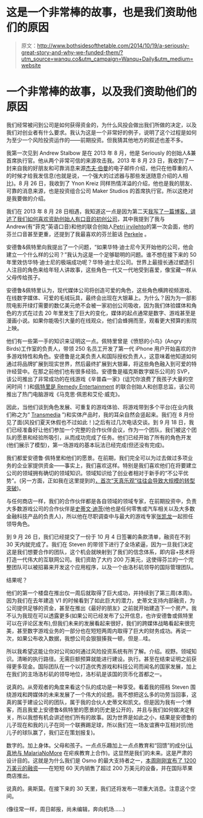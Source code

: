 # 这是一个非常棒的故事，也是我们资助他们的原因

> 原文：<http://www.bothsidesofthetable.com/2014/10/19/a-seriously-great-story-and-why-we-funded-them/?utm_source=wanqu.co&utm_campaign=Wanqu+Daily&utm_medium=website>

# 一个非常棒的故事，以及我们资助他们的原因

我们经常被问到公司是如何获得资金的，为什么风投会做出我们所做的决定，以及我们对创业者有什么要求。我认为这是一个非常好的例子，说明了这个过程是如何为至少一个风险投资运作的——前期投资。但我猜其他地方的叙述也差不多。

我第一次见到 Andrew Stalbow 是在 2013 年 8 月，他是 Seriously 的创始人&兼首席执行官。他从两个非常可信的来源攻击我。2013 年 8 月 23 日，我收到了一封来自我的好朋友和可靠消息来源[杰夫·伯曼](https://twitter.com/bermanjeff)的电子邮件介绍，他只在他尊重的人的时候才给我发信息(也就是说，一个强大的过滤器与那些发送随意介绍的人相比)。8 月 26 日，我收到了 Ynon Kreiz 同样热情洋溢的介绍，他也是我的朋友、可靠的消息来源，也是投资组合公司 Maker Studios 的首席执行官。所以这绝对是我要做的介绍。

我们在 2013 年 8 月 28 日相遇，我知道这一点是因为第二天[我写了一篇博客，讲述了我们如何喜欢资助创始人有口音的初创公司](http://www.bothsidesofthetable.com/2013/08/29/bring-me-your-accents-immigration-fuels-innovation/)，其中我提到了我与 Andrew(有“菲克”英语口音)和他的联合创始人[Petri jrvilehto](https://twitter.com/pjarvilehto)的第一次会面，他的芬兰口音甚至更重，还提到了我最喜欢的芬兰脏话 [Perkele](http://www.urbandictionary.com/define.php?term=perkele) 。

安德鲁&佩特里向我提出了一个问题，“如果华特·迪士尼今天开始他的公司，他会建立一个什么样的公司？”我认为这是一个足够聪明的问题。谁不想在接下来的 50 年里效仿华特·迪士尼的极端成功呢？华特·迪士尼公司。世界上最擅长通过塑造引人注目的角色来给年轻人讲故事，这些角色一代又一代地受到喜爱，像宝藏一样从父母传给孩子。

安德鲁&佩特里认为，现代媒体公司将创造可爱的角色，这些角色横跨视频游戏、在线数字媒体、可爱的毛绒玩具，最终会出现在大银幕上。为什么？因为为一部影院电影开绿灯需要的数亿美元绝不会被一家初创公司吸收，因为我们体验媒体和角色的方式在过去 20 年里发生了巨大的变化，媒体的起点通常是数字、游戏甚至是漫画小说。如果你能吸引大量的在线观众，他们会蜂拥而至，观看更大预算的影院上映。

他们有一些第一手的知识来证明这一点。佩特里曾是《愤怒的小鸟》(Angry Birds)工作室的负责人，带领 250 名员工开发了第一代 iPhone 用户开始喜欢的许多游戏特性和角色。安德鲁是北美负责人和国际授权负责人，这意味着他知道如何通过将品牌扩展到现实世界，然后最终扩展到大银幕，将这些角色融入到可爱的特许经营中。在那之前他们也有很多经验。安德鲁是福克斯数字娱乐公司的 SVP，该公司推出了非常成功的在线游戏《辛普森一家》(诅咒你浪费了我孩子大量的空闲时间！)和[佩特里是 Remedy Entertainment](https://www.linkedin.com/pub/petri-j%C3%A4rvilehto/0/23/b84) 的联合创始人和创意总监，该公司推出了热门电脑游戏《马克思·佩恩和艾伦·威克》。

因此，当他们谈到角色发展、可重复的游戏体验、将游戏带到多个平台(在业内我们称之为“ [Transmedia](http://en.wikipedia.org/wiki/Transmedia_storytelling) ”)和实体产品时，我的耳朵自然会竖起来。我们在 8 月份见了面(风投们夏天休假也不过如此！)之后有过几次电话交谈。到 9 月 18 日，我们已经准备好让他们参加一个完整的合作伙伴会议，作为一个团队，我们被这个团队的愿景和经验所吸引，从而成功完成了任务。他们已经开始了所有的角色开发(他们展示了模型)，第一场游戏的基本玩法已经完成(但还没有完成)。

我们都爱安德鲁·佩特里和他们的愿景。在前期，我们完全可以为过去做过多项业务的企业家提供资金——事实上，我们喜欢这样。特别是我们喜欢他们在将要建立公司的领域拥有确切的领域知识。领域知识给了创业者相对于新手的“不公平优势”。(另一方面，正如我在这里提到的[，首次“天真乐观”往往会导致大规模的转型突破](http://www.bothsidesofthetable.com/2013/08/10/the-importance-of-realism-in-startups/))。

与任何商店一样，我们的合作伙伴都是各自领域的领域专家，在前期投资中，负责大多数游戏公司的合作伙伴是[史蒂文·迪茨](https://www.linkedin.com/pub/steven-dietz/3/a05/826)(他也是任何零售或汽车相关以及大多数金融科技产品的负责人)，所以他在尽职调查中与最大的游戏专家[张凯龙](https://twitter.com/kevinyzhang)一起担任领导角色。

到 9 月 26 日，我们已经提交了一份于 10 月 4 日签署的条款清单，融资在不到 30 天内就完成了。我们在 Steven 的带领下进行了全场紧逼，因为一旦我们决定这是我们想要合作的团队，这个机会就映射到了我们的信念体系，即内容+技术将打造一代伟大的互联网公司。我们资助了大约 200 万美元，这使得芬兰的一个完整团队可以被招募来开发这个应用程序，以及一个由洛杉矶领导的国际管理团队。

结果呢？

他们的第一个楼盘在推出仅一周后就取得了巨大成功，并持续到了第三周(本周)。因为我们在去年建造 V1 的时候看到了如此巨大的潜力，史蒂文支持内部融资，为公司提供足够的资金，甚至在推出《最好的朋友》之前就开始建造下一个房产。我不认为我现在可以透露更多(如果公司已经发布了公开信息，也许安德鲁或佩特里可以在评论区发布),但我们未来的发展看起来很好，我们的跨媒体战略看起来很完美，甚至数字游戏业务的一部分也在短短两周内取得了巨大的财务成功。再说一次，如果公布收入数据，我想公司会狠狠揍我一顿，但是…哇。



所以我希望这能让你对公司如何通过风险投资系统有所了解。介绍。视野。领域知识。清晰的执行路径。无需巨额预算就能进行建设。执行。甚至在结束证明之前获得更多现金。国际团队在一个以打造优秀游戏和科技公司而闻名的国家发展，加上在我们的主场洛杉矶的领导地位，洛杉矶是该国的货币化首都之一。

说真的。从旁观者的角度来看这个队的成功是一种享受。看着我的搭档 Steven 围绕游戏和跨媒体的未来发展了一个伟大的论题。我不想把这么多的功劳当回事，这真的属于建设公司的团队，属于我的合伙人史蒂文和凯文。但是因为我有一个博客，而且我爱上安德鲁&佩特里的愿景的历史是公开的，并且与我们如何做决定有关，所以我想有机会讲述他们所有的故事。因为世界是如此之小，结果是安德鲁的儿子现在和我的儿子在同一个联赛踢足球，所以我们在一场友谊赛中互相对抗(他儿子的球队赢了，我们正在策划报复)。

数字的。加上身体。父母和孩子。一点点乐趣加上一点点教育和“回馈”的成分([认真地与 MalariaNoMore](http://www.seriously.com/malarianomore) 在疟疾教育上合作)。这显然是我们的未来。这是严肃的设计目的。这就是为什么我们是 Osmo 的最大支持者之一，[本周刚刚宣布了 1200 万美元的融资](http://techcrunch.com/2014/10/16/osmo-raises-12-million-for-its-hardware-based-ipad-game-for-kids/)——在短短 60 天内销售了超过 200 万美元的设备，并在国际苹果商店推出。

说真的。奥斯莫。在接下来的 30 天里，我们还将发布一项重大消息。注意这个空间。

(像往常一样，周日邮报，尚未编辑，奔向机场……)

